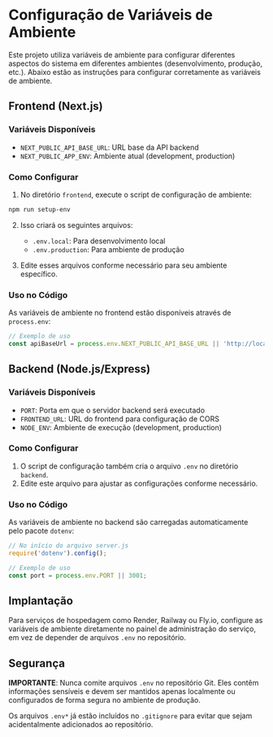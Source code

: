 # Configuração de Variáveis de Ambiente

Este projeto utiliza variáveis de ambiente para configurar diferentes aspectos do sistema em diferentes ambientes (desenvolvimento, produção, etc.). Abaixo estão as instruções para configurar corretamente as variáveis de ambiente.

## Frontend (Next.js)

### Variáveis Disponíveis

- `NEXT_PUBLIC_API_BASE_URL`: URL base da API backend
- `NEXT_PUBLIC_APP_ENV`: Ambiente atual (development, production)

### Como Configurar

1. No diretório `frontend`, execute o script de configuração de ambiente:

```bash
npm run setup-env
```

2. Isso criará os seguintes arquivos:
   - `.env.local`: Para desenvolvimento local
   - `.env.production`: Para ambiente de produção

3. Edite esses arquivos conforme necessário para seu ambiente específico.

### Uso no Código

As variáveis de ambiente no frontend estão disponíveis através de `process.env`:

```javascript
// Exemplo de uso
const apiBaseUrl = process.env.NEXT_PUBLIC_API_BASE_URL || 'http://localhost:3001';
```

## Backend (Node.js/Express)

### Variáveis Disponíveis

- `PORT`: Porta em que o servidor backend será executado
- `FRONTEND_URL`: URL do frontend para configuração de CORS
- `NODE_ENV`: Ambiente de execução (development, production)

### Como Configurar

1. O script de configuração também cria o arquivo `.env` no diretório `backend`.
2. Edite este arquivo para ajustar as configurações conforme necessário.

### Uso no Código

As variáveis de ambiente no backend são carregadas automaticamente pelo pacote `dotenv`:

```javascript
// No início do arquivo server.js
require('dotenv').config();

// Exemplo de uso
const port = process.env.PORT || 3001;
```

## Implantação

Para serviços de hospedagem como Render, Railway ou Fly.io, configure as variáveis de ambiente diretamente no painel de administração do serviço, em vez de depender de arquivos `.env` no repositório.

## Segurança

**IMPORTANTE**: Nunca comite arquivos `.env` no repositório Git. Eles contêm informações sensíveis e devem ser mantidos apenas localmente ou configurados de forma segura no ambiente de produção.

Os arquivos `.env*` já estão incluídos no `.gitignore` para evitar que sejam acidentalmente adicionados ao repositório. 